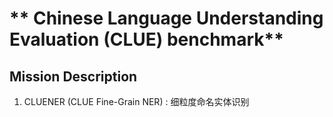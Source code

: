 # ** Chinese Language Understanding Evaluation (CLUE) benchmark**

## Mission Description

1. CLUENER (CLUE Fine-Grain NER) : 细粒度命名实体识别 